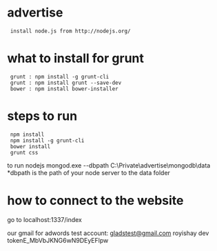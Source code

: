 advertise
=========

     install node.js from http://nodejs.org/

what to install for grunt
=============================
     grunt : npm install -g grunt-cli
     grunt : npm install grunt --save-dev
     bower : npm install bower-installer

steps to run
===============
     npm install
     npm install -g grunt-cli
     bower install
     grunt css


to run nodejs
mongod.exe --dbpath C:\Private\advertise\mongodb\data
*dbpath is the path of your node server to the data folder

how to connect to the website
==============================
go to localhost:1337/index

our gmail for adwords test account:
gladstest@gmail.com
royishay
dev tokenE_MbVbJKNG6wN9DEyEFlpw